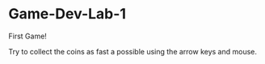 # Game-Dev-Lab-1
First Game!

Try to collect the coins as fast a possible using the arrow keys and mouse.
